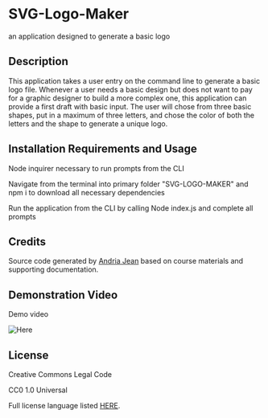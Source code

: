 # SVG-Logo-Maker
an application designed to generate a basic logo

## Description
This application takes a user entry on the command line to generate a basic logo file. Whenever a user needs a basic design but does not want to pay for a graphic designer to build a more complex one, this application can provide a first draft with basic input. The user will chose from three basic shapes, put in a maximum of three letters, and chose the color of both the letters and the shape to generate a unique logo.

## Installation Requirements and Usage
Node inquirer necessary to run prompts from the CLI

Navigate from the terminal into primary folder "SVG-LOGO-MAKER" and npm i to download all necessary dependencies

Run the application from the CLI by calling Node index.js and complete all prompts

## Credits
Source code generated by <a href="https://github.com/EowynStark">Andria Jean</a> based on course materials and supporting documentation. 

## Demonstration Video
Demo video 

![Here](https://drive.google.com/file/d/1ikS0C7ZDzJgcI016OTMt3x4bPIhxCxGR/view?usp=sharing)

## License
Creative Commons Legal Code

CC0 1.0 Universal

Full license language listed [HERE](./LICENSE).